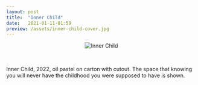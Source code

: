 ```yaml
---
layout: post
title:  "Inner Child"
date:   2021-01-11-01:59
preview: /assets/inner-child-cover.jpg
---
```


<div style="text-align: center"><img src="{{site.baseurl}}/assets/inner-child.jpg" alt="Inner Child" class="center"/></div>

&nbsp;

Inner Child, 2022, oil pastel on carton with cutout.
The space that knowing you will never have the childhood you were supposed to have is shown.

&nbsp;